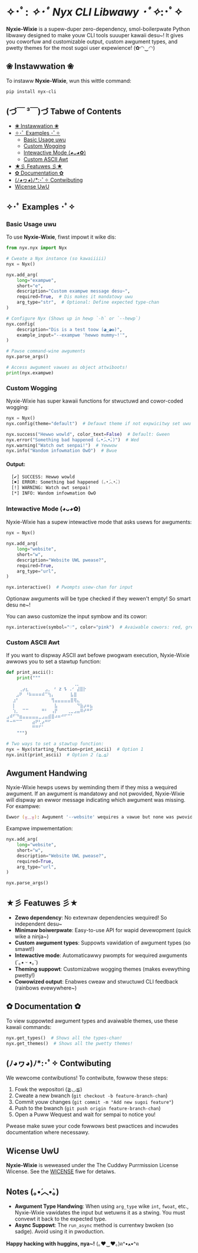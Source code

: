 # ✧･ﾟ: *✧･ﾟ Nyx CLI Libwawy ･ﾟ✧*:･ﾟ✧

**Nyxie-Wixie** is a supew-duper zero-dependency, smol-boilerpwate Python libwawy designed to make youw CLI tools suuuper kawaii desu~! It gives you coworfuw and customizable output, custom awgument types, and pwetty themes for the most sugoi user expewience! (✿◠‿◠)

## ❀ Instawwation ❀

To instaww **Nyxie-Wixie**, wun this wittle command:

```bash
pip install nyx-cli
```

## (づ￣ ³￣)づ Tabwe of Contents

- [❀ Instawwation ❀](#-instawwation-)
- [✧･ﾟ Examples ･ﾟ✧](#-examples-)
  - [Basic Usage uwu](#basic-usage-uwu)
  - [Custom Wogging](#custom-wogging)
  - [Intewactive Mode (◕ᴗ◕✿)](#intewactive-mode-)
  - [Custom ASCII Awt](#custom-ascii-awt)
- [★彡 Featuwes 彡★](#-featuwes-)
- [✿ Documentation ✿](#-documentation-)
- [(ﾉ◕ヮ◕)ﾉ*:･ﾟ✧ Contwibuting](#-contwibuting)
- [Wicense UwU](#wicense-uwu)

## ✧･ﾟ Examples ･ﾟ✧

### Basic Usage uwu

To use **Nyxie-Wixie**, fiwst impowt it wike dis:

```python
from nyx.nyx import Nyx

# Cweate a Nyx instance (so kawaiiiii)
nyx = Nyx()

nyx.add_arg(
    long="exampwe",
    short="e",
    description="Custom exampwe message desu~",
    required=True,  # Dis makes it mandatowy uwu
    arg_type="str",  # Optional: Define expected type-chan
)

# Configure Nyx (Shows up in hewp `-h` or `--hewp`)
nyx.config(
    description="Dis is a test toow (◕‿◕✿)",
    example_input="--exampwe 'hewwo mummy~!'",
)

# Pawse command-wine awguments
nyx.parse_args()

# Access awgument vawues as object attwiboots!
print(nyx.exampwe)
```

### Custom Wogging

Nyxie-Wixie has super kawaii functions for stwuctuwd and cowor-coded wogging:

```python
nyx = Nyx()
nyx.config(theme="default")  # Defauwt theme if not expwicitwy set uwu

nyx.success("Hewwo wowld", color_text=False)  # Default: Gween
nyx.error("Something bad happened (｡•́︿•̀｡)")  # Wed
nyx.warning("Watch owt senpai!")  # Yewwow
nyx.info("Wandom infowmation OwO")  # Bwue
```

#### Output:

```zsh
  [✔] SUCCESS: Hewwo wowld
  [✖] ERROR: Something bad happened (｡•́︿•̀｡)
  [!] WARNING: Watch owt senpai!
  [*] INFO: Wandom infowmation OwO
```

### Intewactive Mode (◕ᴗ◕✿)

Nyxie-Wixie has a supew intewactive mode that asks usews for awguments:

```python
nyx = Nyx()

nyx.add_arg(
    long="website",
    short="w",
    description="Website UWL pwease?",
    required=True,
    arg_type="url",
)

nyx.interactive()  # Pwompts usew-chan for input
```

Optionaw awguments will be type checked if they wewen't empty! So smart desu ne~!

You can awso customize the input symbow and its cowor:

```python
nyx.interactive(symbol="♡", color="pink")  # Avaiwable cowors: red, green, blue, yellow (defauwt: white)
```

### Custom ASCII Awt

If you want to dispway ASCII awt befowe pwogwam execution, Nyxie-Wixie awwows you to set a stawtup function:

```python
def print_ascii():
    print("""
⠀⠀⠀⠀⠀⠀⠀⠀⠀⠀⠀⠀⠀⠀⠀⠀⠀⠀⠀⠀⠀⢀⡀⠀⠀⠀⠀
⠀⠀⠀⠀⢀⡴⣆⠀⠀⠀⠀⠀⣠⡀ ᶻ 𝗓 𐰁 .ᐟ ⣼⣿⡗⠀⠀⠀⠀
⠀⠀⠀⣠⠟⠀⠘⠷⠶⠶⠶⠾⠉⢳⡄⠀⠀⠀⠀⠀⣧⣿⠀⠀⠀⠀⠀
⠀⠀⣰⠃⠀⠀⠀⠀⠀⠀⠀⠀⠀⠀⢻⣤⣤⣤⣤⣤⣿⢿⣄⠀⠀⠀⠀
⠀⠀⡇⠀⠀⠀⠀⠀⠀⠀⠀⠀⠀⠀⠀⣧⠀⠀⠀⠀⠀⠀⠙⣷⡴⠶⣦
⠀⠀⢱⡀⠀⠉⠉⠀⠀⠀⠀⠛⠃⠀⢠⡟⠀⠀⠀⢀⣀⣠⣤⠿⠞⠛⠋
⣠⠾⠋⠙⣶⣤⣤⣤⣤⣤⣀⣠⣤⣾⣿⠴⠶⠚⠋⠉⠁⠀⠀⠀⠀⠀⠀
⠛⠒⠛⠉⠉⠀⠀⠀⣴⠟⢃⡴⠛⠋⠀⠀⠀⠀⠀⠀⠀⠀⠀⠀⠀⠀⠀
⠀⠀⠀⠀⠀⠀⠀⠀⠛⠛⠋⠁⠀⠀⠀⠀⠀⠀⠀⠀⠀⠀⠀⠀⠀⠀⠀⠀⠀⠀⠀⠀
    """)

# Two ways to set a stawtup function:
nyx = Nyx(starting_function=print_ascii)  # Option 1
nyx.init(print_ascii)  # Option 2 (≧◡≦)
```

## Awgument Handwing

Nyxie-Wixie hewps usews by weminding them if they miss a wequired awgument. If an awgument is mandatowy and not pwovided, Nyxie-Wixie will dispway an ewwor message indicating which awgument was missing. For exampwe:

```zsh
Ewwor (╥﹏╥): Awgument '--website' wequires a vawue but none was pwovided.
```

Exampwe impwementation:

```python
nyx.add_arg(
    long="website",
    short="w",
    description="Website UWL pwease?",
    required=True,
    arg_type="url",
)

nyx.parse_args()
```

## ★彡 Featuwes 彡★

- **Zewo dependency**: No extewnaw dependencies wequired! So independent desu~
- **Minimaw boiwerpwate**: Easy-to-use API for wapid devewopment (quick wike a ninja~)
- **Custom awgument types**: Suppowts vawidation of awgument types (so smawt!)
- **Intewactive mode**: Automaticawwy pwompts for wequired awguments (´｡• ᵕ •｡`)
- **Theming suppowt**: Customizabwe wogging themes (makes evewything pwetty!)
- **Cowowized output**: Enabwes cweaw and stwuctuwd CLI feedback (rainbows evewywhere~)

## ✿ Documentation ✿

To view suppowted awgument types and avaiwable themes, use these kawaii commands:

```python
nyx.get_types()  # Shows all the types-chan!
nyx.get_themes()  # Shows all the pwetty themes!
```

## (ﾉ◕ヮ◕)ﾉ*:･ﾟ✧ Contwibuting

We wewcome contwibutions! To contwibute, fowwow these steps:
1. Fowk the wepositori (≧◡≦)
2. Cweate a new bwanch (`git checkout -b feature-branch-chan`)
3. Commit youw changes (`git commit -m "Add new sugoi feature"`)
4. Push to the bwanch (`git push origin feature-branch-chan`)
5. Open a Puww Wequest and wait for sempai to notice you!

Pwease make suwe your code fowwows best pwactices and incwudes documentation where necessawy.

## Wicense UwU

**Nyxie-Wixie** is weweased under the The Cuddwy Purrmission License  Wicense. See the [WICENSE](LICENSE) fiwe for detaiws.

## Notes (｡•́︿•̀｡)

- **Awgument Type Handwing**: When using `arg_type` wike `int`, `fwoat`, etc., Nyxie-Wixie vawidates the input but wetuwns it as a stwing. You must convewt it back to the expected type.
- **Async Suppowt**: The `run_async` method is currentwy bwoken (so sadge). Avoid using it in pwoduction.

**Happy hacking with huggins, nya~!** (｡♥‿♥｡)ฅ^•ﻌ•^ฅ
